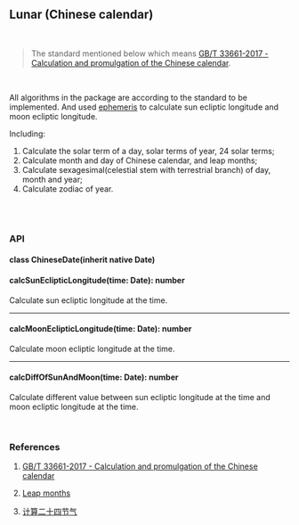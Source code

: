 ## Lunar (Chinese calendar)

<br />

> The standard mentioned below which means [GB/T 33661-2017 - Calculation and promulgation of the Chinese calendar](http://c.gb688.cn/bzgk/gb/showGb?type=online&hcno=E107EA4DE9725EDF819F33C60A44B296).

<br />

All algorithms in the package are according to the standard to be implemented. And used [ephemeris](https://www.npmjs.com/package/ephemeris) to calculate sun ecliptic longitude and moon ecliptic longitude.

Including:
1. Calculate the solar term of a day, solar terms of year, 24 solar terms;
2. Calculate month and day of Chinese calendar, and leap months;
3. Calculate sexagesimal(celestial stem with terrestrial branch) of day, month and year;
4. Calculate zodiac of year.

<br />

<br />

### API

#### class ChineseDate(inherit native Date)

#### __calcSunEclipticLongitude(time: Date): number__
Calculate sun ecliptic longitude at the time.

---

#### __calcMoonEclipticLongitude(time: Date): number__
Calculate moon ecliptic longitude at the time.

---

#### __calcDiffOfSunAndMoon(time: Date): number__
Calculate different value between sun ecliptic longitude at the time and moon ecliptic longitude at the time.

<br />

### References

1. [GB/T 33661-2017 - Calculation and promulgation of the Chinese calendar](http://c.gb688.cn/bzgk/gb/showGb?type=online&hcno=E107EA4DE9725EDF819F33C60A44B296)

2. [Leap months](https://www-ws.gov.taipei/Download.ashx?u=LzAwMS9VcGxvYWQvNDM5L3JlbGZpbGUvNDc1NTcvNzk3MDY5OS9jMGZiN2JhMC1iNTU1LTQyNjctYWUwMi0zNzIyNTU3ZDhjMTgucGRm&n=6ZaP5pyI56%2BA5rCj6KGoLnBkZg%3D%3D&icon=..pdf)

3. [计算二十四节气](https://zhuanlan.zhihu.com/p/514651439)

